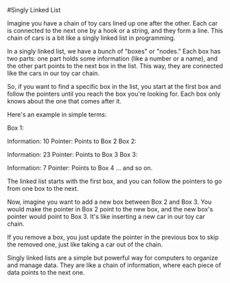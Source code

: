 #Singly Linked List

Imagine you have a chain of toy cars lined up one after the other. Each car is connected to the next one by a hook or a string, and they form a line. This chain of cars is a bit like a singly linked list in programming.

In a singly linked list, we have a bunch of "boxes" or "nodes." Each box has two parts: one part holds some information (like a number or a name), and the other part points to the next box in the list. This way, they are connected like the cars in our toy car chain.

So, if you want to find a specific box in the list, you start at the first box and follow the pointers until you reach the box you're looking for. Each box only knows about the one that comes after it.

Here's an example in simple terms:

Box 1:

Information: 10
Pointer: Points to Box 2
Box 2:

Information: 23
Pointer: Points to Box 3
Box 3:

Information: 7
Pointer: Points to Box 4
... and so on.

The linked list starts with the first box, and you can follow the pointers to go from one box to the next.

Now, imagine you want to add a new box between Box 2 and Box 3. You would make the pointer in Box 2 point to the new box, and the new box's pointer would point to Box 3. It's like inserting a new car in our toy car chain.

If you remove a box, you just update the pointer in the previous box to skip the removed one, just like taking a car out of the chain.

Singly linked lists are a simple but powerful way for computers to organize and manage data. They are like a chain of information, where each piece of data points to the next one.
